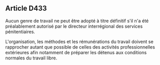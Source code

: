Article D433
----
Aucun genre de travail ne peut être adopté à titre définitif s'il n'a été
préalablement autorisé par le directeur interrégional des services
pénitentiaires.

L'organisation, les méthodes et les rémunérations du travail doivent se
rapprocher autant que possible de celles des activités professionnelles
extérieures afin notamment de préparer les détenus aux conditions normales du
travail libre.
